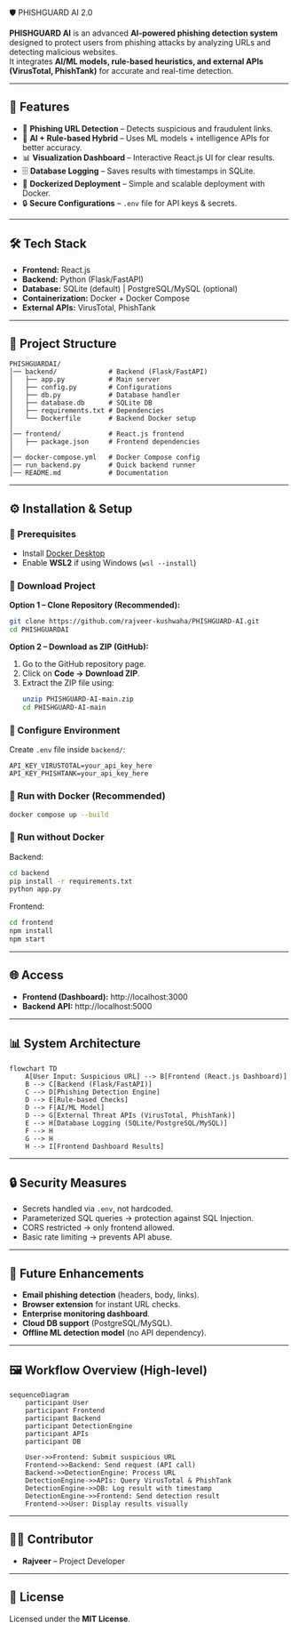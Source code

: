 🛡️ PHISHGUARD AI 2.0

**PHISHGUARD AI** is an advanced **AI-powered phishing detection system** designed to protect users from phishing attacks by analyzing URLs and detecting malicious websites.  
It integrates **AI/ML models, rule-based heuristics, and external APIs (VirusTotal, PhishTank)** for accurate and real-time detection.  

---

## 🚀 Features
- 🔗 **Phishing URL Detection** – Detects suspicious and fraudulent links.  
- 🧠 **AI + Rule-based Hybrid** – Uses ML models + intelligence APIs for better accuracy.  
- 📊 **Visualization Dashboard** – Interactive React.js UI for clear results.  
- 🗄️ **Database Logging** – Saves results with timestamps in SQLite.  
- 🐳 **Dockerized Deployment** – Simple and scalable deployment with Docker.  
- 🔒 **Secure Configurations** – `.env` file for API keys & secrets.  

---

## 🛠️ Tech Stack
- **Frontend:** React.js  
- **Backend:** Python (Flask/FastAPI)  
- **Database:** SQLite (default) | PostgreSQL/MySQL (optional)  
- **Containerization:** Docker + Docker Compose  
- **External APIs:** VirusTotal, PhishTank  

---

## 📂 Project Structure
```
PHISHGUARDAI/
│── backend/             # Backend (Flask/FastAPI)
│   ├── app.py           # Main server
│   ├── config.py        # Configurations
│   ├── db.py            # Database handler
│   ├── database.db      # SQLite DB
│   ├── requirements.txt # Dependencies
│   └── Dockerfile       # Backend Docker setup
│
│── frontend/            # React.js frontend
│   ├── package.json     # Frontend dependencies
│
│── docker-compose.yml   # Docker Compose config
│── run_backend.py       # Quick backend runner
│── README.md            # Documentation
```

---

## ⚙️ Installation & Setup

### 🔹 Prerequisites
- Install [Docker Desktop](https://www.docker.com/products/docker-desktop)  
- Enable **WSL2** if using Windows (`wsl --install`)  

### 🔹 Download Project

**Option 1 – Clone Repository (Recommended):**
```bash
git clone https://github.com/rajveer-kushwaha/PHISHGUARD-AI.git
cd PHISHGUARDAI
```

**Option 2 – Download as ZIP (GitHub):**
1. Go to the GitHub repository page.  
2. Click on **Code → Download ZIP**.  
3. Extract the ZIP file using:  
   ```bash
   unzip PHISHGUARD-AI-main.zip
   cd PHISHGUARD-AI-main
   ```  

### 🔹 Configure Environment
Create `.env` file inside `backend/`:
```
API_KEY_VIRUSTOTAL=your_api_key_here
API_KEY_PHISHTANK=your_api_key_here
```

### 🔹 Run with Docker (Recommended)
```bash
docker compose up --build
```

### 🔹 Run without Docker
Backend:
```bash
cd backend
pip install -r requirements.txt
python app.py
```
Frontend:
```bash
cd frontend
npm install
npm start
```

---

## 🌐 Access
- **Frontend (Dashboard):** http://localhost:3000  
- **Backend API:** http://localhost:5000  

---

## 📊 System Architecture

```mermaid
flowchart TD
    A[User Input: Suspicious URL] --> B[Frontend (React.js Dashboard)]
    B --> C[Backend (Flask/FastAPI)]
    C --> D[Phishing Detection Engine]
    D --> E[Rule-based Checks]
    D --> F[AI/ML Model]
    D --> G[External Threat APIs (VirusTotal, PhishTank)]
    E --> H[Database Logging (SQLite/PostgreSQL/MySQL)]
    F --> H
    G --> H
    H --> I[Frontend Dashboard Results]
```

---

## 🔒 Security Measures
- Secrets handled via `.env`, not hardcoded.  
- Parameterized SQL queries → protection against SQL Injection.  
- CORS restricted → only frontend allowed.  
- Basic rate limiting → prevents API abuse.  

---

## 🚀 Future Enhancements
- **Email phishing detection** (headers, body, links).  
- **Browser extension** for instant URL checks.  
- **Enterprise monitoring dashboard**.  
- **Cloud DB support** (PostgreSQL/MySQL).  
- **Offline ML detection model** (no API dependency).  

---

## 🖼️ Workflow Overview (High-level)

```mermaid
sequenceDiagram
    participant User
    participant Frontend
    participant Backend
    participant DetectionEngine
    participant APIs
    participant DB

    User->>Frontend: Submit suspicious URL
    Frontend->>Backend: Send request (API call)
    Backend->>DetectionEngine: Process URL
    DetectionEngine->>APIs: Query VirusTotal & PhishTank
    DetectionEngine->>DB: Log result with timestamp
    DetectionEngine->>Frontend: Send detection result
    Frontend->>User: Display results visually
```

---

## 👨‍💻 Contributor
- **Rajveer** – Project Developer  

---

## 📜 License
Licensed under the **MIT License**.  
